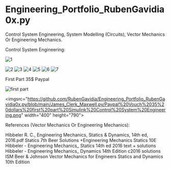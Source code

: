 # Engineering_Portfolio_RubenGavidia0x.py
Control System Engineering, System Modelling (Circuits), Vector Mechanics Or Engineering Mechanics.


Control System Engineering:

![1](https://github.com/RubenGavidia/Engineering_Portfolio_RubenGavidia0x.py/blob/main/James_Clerk_Maxwell.py/Mechanical%20System%20Fluid%20Friction%20Simulink%20Control%20System%20Engineerig.png)

![2](https://github.com/RubenGavidia/Engineering_Portfolio_RubenGavidia0x.py/blob/main/James_Clerk_Maxwell.py/diff%20eq_Mechanical%20System%20Fluid%20Friction%20Simulink%20Control%20System%20Engineerig.png)
![3](https://github.com/RubenGavidia/Engineering_Portfolio_RubenGavidia0x.py/blob/main/James_Clerk_Maxwell.py/blocks_diagram_Mechanical%20System%20Fluid%20Friction%20Simulink%20Control%20System%20Engineerig.png)
![4](https://github.com/RubenGavidia/Engineering_Portfolio_RubenGavidia0x.py/blob/main/James_Clerk_Maxwell.py/graphic_Mechanical%20System%20Fluid%20Friction%20Simulink%20Control%20System%20Engineerig.png)
![5](https://github.com/RubenGavidia/Engineering_Portfolio_RubenGavidia0x.py/blob/main/James_Clerk_Maxwell.py/analytical_solution_Mechanical%20System%20Fluid%20Friction%20Simulink%20Control%20System%20Engineerig.png)
![6](https://github.com/RubenGavidia/Engineering_Portfolio_RubenGavidia0x.py/blob/main/James_Clerk_Maxwell.py/python_calculationsUsingTime_Mechanical%20System%20Fluid%20Friction%20Simulink%20Control%20System%20Engineerig.png)
![7](https://github.com/RubenGavidia/Engineering_Portfolio_RubenGavidia0x.py/blob/main/James_Clerk_Maxwell.py/python_calculations2UsingTime_Mechanical%20System%20Fluid%20Friction%20Simulink%20Control%20System%20Engineerig.png)

First Part 35$ Paypal

![first part](https://github.com/RubenGavidia/Engineering_Portfolio_RubenGavidia0x.py/blob/main/James_Clerk_Maxwell.py/Paypal%20Vouch%2035%20dollars%20first%20part%20Simulink%20Control%20System%20Engineering.png)

<imgsrc="https://github.com/RubenGavidia/Engineering_Portfolio_RubenGavidia0x.py/blob/main/James_Clerk_Maxwell.py/Paypal%20Vouch%2035%20dollars%20first%20part%20Simulink%20Control%20System%20Engineering.png" width="400" height="790">

References (Vector Mechanics Or Engineering Mechanics):

Hibbeler R. C., Engineering Mechanics, Statics & Dynamics, 14th ed, 2016.pdf
Statics 7th Beer Solutions +Engineering Mechanics Statics 10E
Hibbeler - Engineering Mechanics_ Statics 14th ed 2016 text + solutions
Hibbeler - Engineering Mechanics_ Dynamics 14th Edition c2016 solutions ISM
Beer & Johnson Vector Mechanics for Engineers Statics and Dynamics 10th Edition
